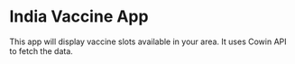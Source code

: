 # India Vaccine App

This app will display vaccine slots available in your area.
It uses Cowin API to fetch the data.


